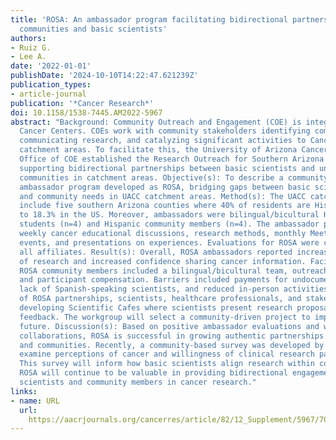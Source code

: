 ```yaml
---
title: 'ROSA: An ambassador program facilitating bidirectional partnerships between
  communities and basic scientists'
authors:
- Ruiz G.
- Lee A.
date: '2022-01-01'
publishDate: '2024-10-10T14:22:47.621239Z'
publication_types:
- article-journal
publication: '*Cancer Research*'
doi: 10.1158/1538-7445.AM2022-5967
abstract: "Background: Community Outreach and Engagement (COE) is integral in NCI-designated
  Cancer Centers. COEs work with community stakeholders identifying community needs,
  communicating research, and catalyzing significant activities to Cancer Center's
  catchment areas. To facilitate this, the University of Arizona Cancer Center (UACC)
  Office of COE established the Research Outreach for Southern Arizona (ROSA) program,
  supporting bidirectional partnerships between basic scientists and underrepresented
  communities in catchment areas. Objective(s): To describe a community and student
  ambassador program developed as ROSA, bridging gaps between basic science programs
  and community needs in UACC catchment areas. Method(s): The UACC catchment areas
  include five southern Arizona counties where 40% of residents are Hispanic, compared
  to 18.3% in the US. Moreover, ambassadors were bilingual/bicultural Hispanic undergraduate
  students (n=4) and Hispanic community members (n=4). The ambassador program held
  weekly cancer educational discussions, research methods, monthly Meet the Scientist
  events, and presentations on experiences. Evaluations for ROSA were completed by
  all affiliates. Result(s): Overall, ROSA ambassadors reported increased knowledge
  of research and increased confidence sharing cancer information. Facilitators of
  ROSA community members included a bilingual/bicultural team, outreach collaborations,
  and participant compensation. Barriers included payments for undocumented members,
  lack of Spanish-speaking scientists, and reduced in-person activities. As a result
  of ROSA partnerships, scientists, healthcare professionals, and stakeholders is
  developing Scientific Cafes where scientists present research proposals for community
  feedback. The workgroup will select a community-driven project to implement in the
  future. Discussion(s): Based on positive ambassador evaluations and working group
  collaborations, ROSA is successful in growing authentic partnerships between scientists
  and communities. Recently, a community-based survey was developed by members to
  examine perceptions of cancer and willingness of clinical research participation.
  This survey will inform how basic scientists align research within community needs.
  ROSA will continue to be valuable in providing bidirectional engagement from basic
  scientists and community members in cancer research."
links:
- name: URL
  url: 
    https://aacrjournals.org/cancerres/article/82/12_Supplement/5967/703045/Abstract-5967-ROSA-An-ambassador-program
---
```

